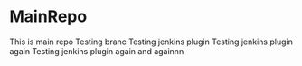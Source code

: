MainRepo
========
This is main repo
Testing branc
Testing jenkins plugin
Testing jenkins plugin again
Testing jenkins plugin again and againnn
